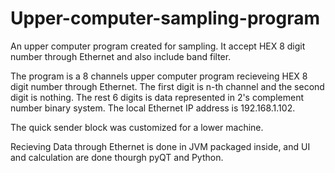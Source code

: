 # Upper-computer-sampling-program
An upper computer program created for sampling. It accept HEX 8 digit number through Ethernet and also include band filter.

The program is a 8 channels upper computer program recieveing HEX 8 digit number through Ethernet. The first digit is n-th channel and the second digit is nothing. The rest 6 digits is data represented in 2's complement number binary system. The local Ethernet IP address is 192.168.1.102. 

The quick sender block was customized for a lower machine.

Recieving Data through Ethernet is done in JVM packaged inside, and UI and calculation are done thourgh pyQT and Python.
